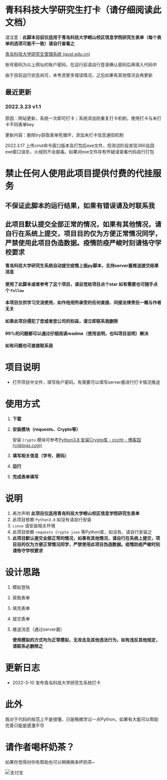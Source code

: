 # 青科科技大学研究生打卡（请仔细阅读此文档）


请注意：**此脚本目前仅适用于青岛科技大学崂山校区信息学院研究生表单（每个表单的选项可能不一致）请自行查看之**

[青岛科技大学研究生管理系统 (qust.edu.cn)](https://gms.qust.edu.cn/login/enterLogin)

账号密码为以上网址的账户密码，在运行前请自行登录确认密码后再填入代码中

由于目前运行状态尚可，未考虑更多错误情况，之后如果有其他情况会再更新

## 最近更新

### 2022.3.23 v1.1

原因：网站更新，系统一次即可打卡；系统添加防重复打卡机制，使用打卡与未打卡不同表单key

更新内容：删除try获取表单死循环，添加未打卡信息通信机制

2022.3.17 上传cmd命令窗口版本及打包后exe文件，但测试阶段发现360会因exe窗口误杀，火绒则不会报毒。如果对exe文件存有怀疑请查看代码自行打包

# 禁止任何人使用此项目提供付费的代挂服务

## 不保证此脚本的运行结果，如果有错误请及时联系我

## **此项目默认提交全部正常的情况，如果有其他情况，请自行在系统上提交，项目目的仅为方便正常情况同学，严禁使用此项目伪造数据。疫情防疫严峻时刻请恪守学校要求**

#### 青岛科技大学研究生系统自动提交疫情上报py脚本，支持server酱推送提交结果消息

#### 使用了此脚本或者参考了这个项目，请自觉给项目点个star 如有需要也可随手点个 `Follow`

#### 本项目仅供学习交流使用，如作他用所承受的任何直接、间接法律责任一概与作者无关

#### 如果此项目侵犯了您或者您公司的权益，请立即联系我删除

#### 99%的问题都可以通过仔细阅读readme（使用说明，也叫项目说明）解决

#### 如有问题也可直接联系我


# 项目说明

- 打开项目中文件，填写账户密码，有需要可以填写server酱进行打卡情况推送


# 使用方式

1. **下载**

2. **安装模块（requests、Crypto等）**

   安装 `Crypto` 模块可参考[Python3.8 安装Crypto库 - cccht - 博客园 (cnblogs.com)](https://www.cnblogs.com/emmmmcccc/p/15990890.html)

3. **填写相关信息（学号、密码）**

4. **运行**

5. **完成表单填写**

# 说明

1. 再次声明 **此项目仅适用青岛科技大学崂山校区信息学院研究生表单**
2. 此项目依赖 `Python3.8` 如没有请自行安装
3. `Linux` 请安装相关环境
4. 此项目依赖 `requests Crypto json` 等Python库，如没有，请自行安装之
5. **此项目默认提交全部正常的情况，如果有其他情况，请自行在系统上提交，项目目的仅为方便正常情况同学，严禁使用此项目伪造数据。疫情防疫严峻时刻请恪守学校要求**

# 设计思路

1. 模拟登陆

2. 获取表单

3. 填充表单

4. 提交表单

5. 推送消息（通过server酱）

   **使用模拟的方式均为正常模拟，无攻击及其他违法行为，如有违反其他规定，请联系必删除之**

# 更新日志

- 2022-3-10 发布青岛科技大学研究生系统打卡

# 此外

我对于代码的规范上不是很懂，只是略微学过一点Python，如果有大能可以帮助完善只能是感激不尽

# 请作者喝杯奶茶？

如果你觉得对你有帮助也可以稍微微来杯奶茶~

![支付宝](http://52.175.18.202:8888/down/iGicPQgzMdG2)
